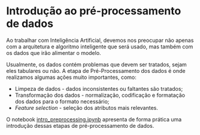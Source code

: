 # Introdução ao pré-processamento de dados

Ao trabalhar com Inteligência Artificial, devemos nos preocupar não apenas com a arquitetura e algoritmo inteligente que será usado, mas também com os dados que irão alimentar o modelo.

Usualmente, os dados contém problemas que devem ser tratados, sejam eles tabulares ou não. A etapa de Pré-Processamento dos dados é onde realizamos algumas ações muito importantes, como:

- Limpeza de dados - dados inconsistentes ou faltantes são tratados;
- Transformação dos dados - normalização, codificação e formatação dos dados para o formato necessário;
- *Feature selection* - seleção dos atributos mais relevantes.

O notebook [intro_preprocessing.ipynb](/notebooks/intro_preprocessing.ipynb) apresenta de forma prática uma introdução dessas etapas de pré-processamento de dados.
